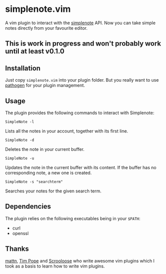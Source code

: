 # simplenote.vim
A vim plugin to interact with the [simplenote][1] API.
Now you can take simple notes directly from your favourite editor.

## This is work in progress and won't probably work until at least v0.1.0

## Installation
Just copy `simplenote.vim` into your plugin folder. But you really want to use
[pathogen][5] for your plugin management.

## Usage
The plugin provides the following commands to interact with Simplenote:

    SimpleNote -l

Lists all the notes in your account, together with its first line.

    SimpleNote -d

Deletes the note in your current buffer.

    SimpleNote -u

Updates the note in the current buffer with its content. If the buffer has no
corresponding note, a new one is created.

    SimpleNote -s "searchterm"

Searches your notes for the given search term.

## Dependencies
The plugin relies on the following executables being in your `$PATH`:

* curl
* openssl

## Thanks
[mattn][2], [Tim Pope][3] and [Scrooloose][4] who write awesome vim plugins
which I took as a basis to learn how to write vim plugins.

[1]: http://simplenoteapp.com/
[2]: http://github.com/mattn
[3]: http://github.com/tpope
[4]: http://github.com/scrooloose
[5]: http://github.com/tpope/vim-pathogen
